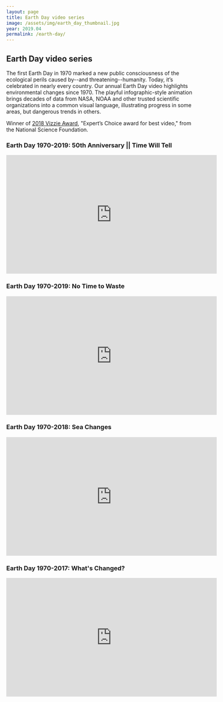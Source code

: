 ```yaml
---
layout: page
title: Earth Day video series
image: /assets/img/earth_day_thumbnail.jpg
year: 2019.04
permalink: /earth-day/
---
```


## Earth Day video series

The first Earth Day in 1970 marked a new public consciousness of the ecological perils caused by--and threatening--humanity. Today, it’s celebrated in nearly every country. Our annual Earth Day video highlights environmental changes since 1970. The playful infographic-style animation brings decades of data from NASA, NOAA and other trusted scientific organizations into a common visual language, illustrating progress in some areas, but dangerous trends in others.

Winner of <a href="https://www.popsci.com/vizzies-winners-2018/" target="_blank">2018 Vizzie Award</a>, "Expert’s Choice award for best video," from the National Science Foundation.

### Earth Day 1970-2019: 50th Anniversary || Time Will Tell

<iframe width="560" height="315" src="https://www.youtube.com/watch?v=XBrnnByieL4" frameborder="0" allow="accelerometer; autoplay; encrypted-media; gyroscope; picture-in-picture" allowfullscreen></iframe>

### Earth Day 1970-2019: No Time to Waste

<iframe width="560" height="315" src="https://www.youtube.com/embed/J3PqaeE8RVo" frameborder="0" allow="accelerometer; autoplay; encrypted-media; gyroscope; picture-in-picture" allowfullscreen></iframe>

### Earth Day 1970-2018: Sea Changes

<iframe width="560" height="315" src="https://www.youtube.com/embed/k1a622tjkeo" frameborder="0" allow="accelerometer; autoplay; encrypted-media; gyroscope; picture-in-picture" allowfullscreen></iframe>

### Earth Day 1970-2017: What's Changed?

<iframe width="560" height="315" src="https://www.youtube.com/embed/xClCgciaSYM" frameborder="0" allow="accelerometer; autoplay; encrypted-media; gyroscope; picture-in-picture" allowfullscreen></iframe>
